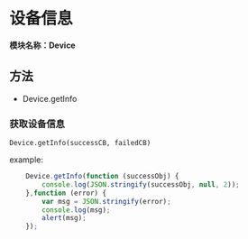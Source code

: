# 设备信息
**模块名称：Device**

## 方法
* Device.getInfo

### 获取设备信息
`Device.getInfo(successCB, failedCB)`

example:

```js
	Device.getInfo(function (successObj) {
		console.log(JSON.stringify(successObj, null, 2));
	},function (error) {
		var msg = JSON.stringify(error);
		console.log(msg);
		alert(msg);
	});
```

